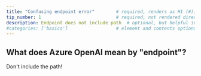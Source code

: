 ```yaml
---
title: "Confusing endpoint error"        # required, renders as H1 (#), may not need quotes
tip_number: 1                            # required, not rendered directly
description: Endpoint does not include path  # optional, but helpful in the listings
#categories: ['basics']                  # element and contents optional
---
```


## What does Azure OpenAI mean by "endpoint"?

Don't include the path!
